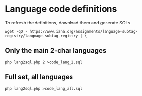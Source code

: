 # Language code definitions

To refresh the definitions, download them and generate SQLs.

    wget -qO - https://www.iana.org/assignments/language-subtag-registry/language-subtag-registry | \

## Only the main 2-char languages

    php lang2sql.php 2 >code_lang_2.sql

## Full set, all languages

    php lang2sql.php >code_lang_all.sql
